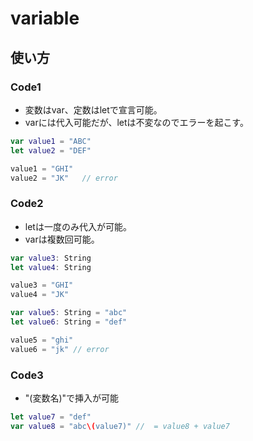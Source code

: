 # variable

## 使い方

### Code1

- 変数はvar、定数はletで宣言可能。
- varには代入可能だが、letは不変なのでエラーを起こす。

```swift
var value1 = "ABC"
let value2 = "DEF"

value1 = "GHI"
value2 = "JK"   // error
```

### Code2

- letは一度のみ代入が可能。
- varは複数回可能。

```swift
var value3: String
let value4: String

value3 = "GHI"
value4 = "JK"

var value5: String = "abc"
let value6: String = "def"

value5 = "ghi"
value6 = "jk" // error
```

### Code3

- "\(変数名)"で挿入が可能

```swift
let value7 = "def"
var value8 = "abc\(value7)" //  = value8 + value7
```
